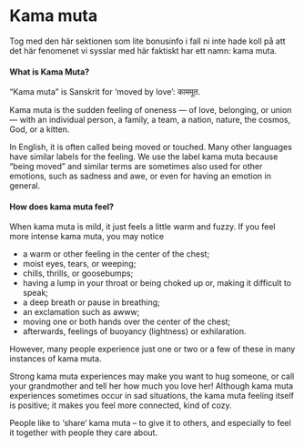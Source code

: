 # Kama muta

Tog med den här sektionen som lite bonusinfo i fall ni inte hade koll på att det här fenomenet vi sysslar med här faktiskt har ett namn: kama muta.

#### What is Kama Muta?

“Kama muta” is Sanskrit for ‘moved by love’: काममूत.

Kama muta is the sudden feeling of oneness — of love, belonging, or union — with an individual person, a family, a team, a nation, nature, the cosmos, God, or a kitten.

In English, it is often called being moved or touched. Many other languages have similar labels for the feeling. We use the label kama muta because “being moved” and similar terms are sometimes also used for other emotions, such as sadness and awe, or even for having an emotion in general.

#### How does kama muta feel?

When kama muta is mild, it just feels a little warm and fuzzy.  If you feel more intense kama muta, you may notice

- a warm or other feeling in the center of the chest;
- moist eyes, tears, or weeping;
- chills, thrills, or goosebumps;
- having a lump in your throat or being choked up or, making it difficult to speak;
- a deep breath or pause in breathing;
- an exclamation such as awww;
- moving one or both hands over the center of the chest;
- afterwards, feelings of buoyancy (lightness) or exhilaration.

However, many people experience just one or two or a few of these in many instances of kama muta.

Strong kama muta experiences may make you want to hug someone, or call your grandmother and tell her how much you love her!  Although kama muta experiences sometimes occur in sad situations, the kama muta feeling itself is positive; it makes you feel more connected, kind of cozy.

People like to ‘share’ kama muta – to give it to others, and especially to feel it together with people they care about.